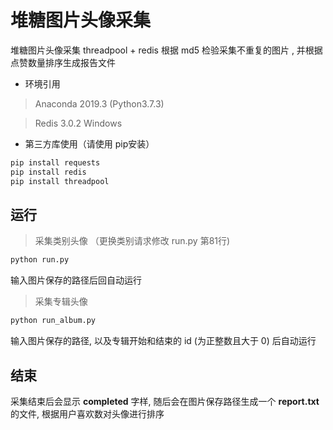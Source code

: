 # 堆糖图片头像采集

堆糖图片头像采集 threadpool + redis 根据 md5 检验采集不重复的图片 , 并根据点赞数量排序生成报告文件

+ 环境引用
> Anaconda 2019.3 (Python3.7.3)

> Redis 3.0.2 Windows

+ 第三方库使用（请使用 pip安装）

```bash
pip install requests
pip install redis
pip install threadpool
```

## 运行

> 采集类别头像 （更换类别请求修改 run.py 第81行)
```bash
python run.py
```

输入图片保存的路径后回自动运行

> 采集专辑头像
```bash
python run_album.py
```

输入图片保存的路径, 以及专辑开始和结束的 id (为正整数且大于 0) 后自动运行


## 结束

采集结束后会显示 <b>completed</b> 字样, 随后会在图片保存路径生成一个 <b>report.txt</b> 的文件, 根据用户喜欢数对头像进行排序